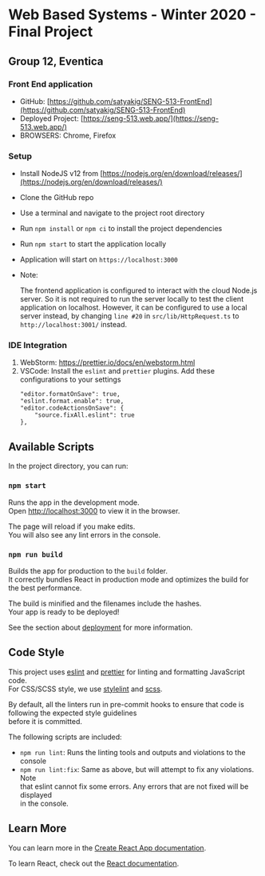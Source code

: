 # Web Based Systems - Winter 2020 - Final Project

## Group 12, Eventica

### Front End application

- GitHub: [https://github.com/satyakig/SENG-513-FrontEnd](https://github.com/satyakig/SENG-513-FrontEnd)
- Deployed Project: [https://seng-513.web.app/](https://seng-513.web.app/)
- BROWSERS: Chrome, Firefox

### Setup

- Install NodeJS v12 from [https://nodejs.org/en/download/releases/](https://nodejs.org/en/download/releases/)
- Clone the GitHub repo
- Use a terminal and navigate to the project root directory
- Run `npm install` or `npm ci` to install the project dependencies
- Run `npm start` to start the application locally
- Application will start on `https://localhost:3000`
- Note:

  The frontend application is configured to interact with the cloud Node.js server.
  So it is not required to run the server locally to test the client application on localhost.
  However, it can be configured to use a local server instead, by changing `line #20` in `src/lib/HttpRequest.ts` to `http://localhost:3001/` instead.

### IDE Integration

1. WebStorm: https://prettier.io/docs/en/webstorm.html
2. VSCode: Install the `eslint` and `prettier` plugins. Add these configurations to your settings
   ```
   "editor.formatOnSave": true,
   "eslint.format.enable": true,
   "editor.codeActionsOnSave": {
       "source.fixAll.eslint": true
   },
   ```

## Available Scripts

In the project directory, you can run:

### `npm start`

Runs the app in the development mode.<br />
Open [http://localhost:3000](http://localhost:3000) to view it in the browser.

The page will reload if you make edits.<br />
You will also see any lint errors in the console.

### `npm run build`

Builds the app for production to the `build` folder.<br />
It correctly bundles React in production mode and optimizes the build for the best performance.

The build is minified and the filenames include the hashes.<br />
Your app is ready to be deployed!

See the section about [deployment](https://facebook.github.io/create-react-app/docs/deployment) for more information.

## Code Style

This project uses [eslint](https://eslint.org) and [prettier](https://prettier.io) for linting and formatting JavaScript code. <br>
For CSS/SCSS style, we use [stylelint](https://github.com/stylelint/stylelint) and [scss](https://sass-lang.com/documentation/syntax). <br>

By default, all the linters run in pre-commit hooks to ensure that code is following the expected style guidelines <br>
before it is committed.

The following scripts are included: <br>

- `npm run lint`: Runs the linting tools and outputs and violations to the console
- `npm run lint:fix`: Same as above, but will attempt to fix any violations. Note <br>
  that eslint cannot fix some errors. Any errors that are not fixed will be displayed <br>
  in the console.

## Learn More

You can learn more in the [Create React App documentation](https://facebook.github.io/create-react-app/docs/getting-started).

To learn React, check out the [React documentation](https://reactjs.org/).
